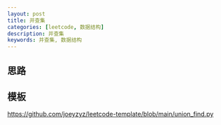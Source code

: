 ```yaml
---
layout: post
title: 并查集
categories: [leetcode, 数据结构]
description: 并查集
keywords: 并查集, 数据结构
---
```


## 思路

## 模板
https://github.com/joeyzyz/leetcode-template/blob/main/union_find.py
